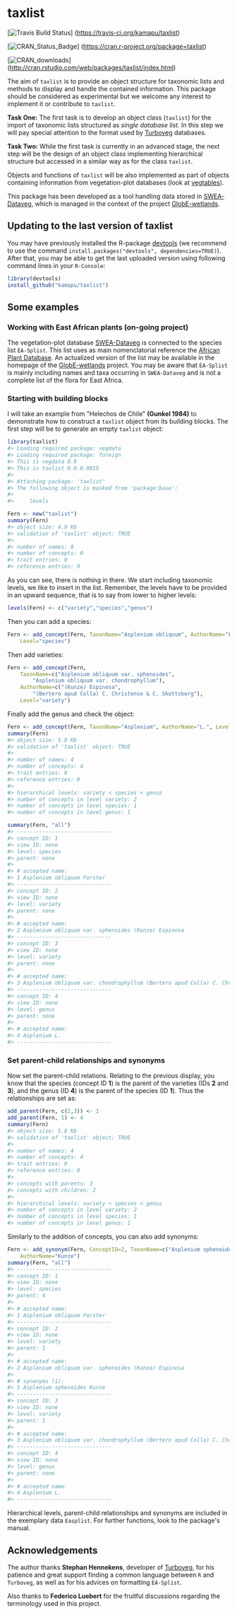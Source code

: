 
<!-- README.md is generated from README.Rmd. Please edit that file -->
taxlist
=======

<!-- Budges -->
\[![Travis Build Status](https://travis-ci.org/kamapu/taxlist.svg?branch=master)\] (<https://travis-ci.org/kamapu/taxlist>)

\[![CRAN\_Status\_Badge](http://www.r-pkg.org/badges/version/taxlist)\] (<https://cran.r-project.org/package=taxlist>)

\[![CRAN\_downloads](http://cranlogs.r-pkg.org/badges/taxlist)\] (<http://cran.rstudio.com/web/packages/taxlist/index.html>)

The aim of `taxlist` is to provide an object structure for taxonomic lists and methods to display and handle the contained information. This package should be considered as experimental but we welcome any interest to implement it or contribute to `taxlist`.

**Task One:** The first task is to develop an object class (`taxlist`) for the import of taxonomic lists structured as *single database list*. In this step we will pay special attention to the format used by [Turboveg](http://www.synbiosys.alterra.nl/turboveg) databases.

**Task Two:** While the first task is currently in an advanced stage, the next step will be the design of an object class implementing hierarchical structure but accessed in a similar way as for the class `taxlist`.

Objects and functions of `taxlist` will be also implemented as part of objects containing information from vegetation-plot databases (look at [vegtables](https://github.com/kamapu/vegtable)).

This package has been developed as a tool handling data stored in [SWEA-Dataveg](http://www.givd.info/ID/AF-00-006), which is managed in the context of the project [GlobE-wetlands](https://www.wetlands-africa.de).

Updating to the last version of taxlist
---------------------------------------

You may have previously installed the R-package [devtools](https://github.com/hadley/devtools) (we recommend to use the command `install.packages("devtools", dependencies=TRUE)`). After that, you may be able to get the last uploaded version using following command lines in your `R-Console`:

``` r
library(devtools)
install_github("kamapu/taxlist")
```

Some examples
-------------

### Working with East African plants (on-going project)

The vegetation-plot database [SWEA-Dataveg](http://www.givd.info/ID/AF-00-006) is connected to the species list `EA-Splist`. This list uses as main nomenclatorial reference the [African Plant Database](http://www.ville-ge.ch/musinfo/bd/cjb/africa/recherche.php). An actualized version of the list may be available in the homepage of the [GlobE-wetlands](https://www.wetlands-africa.de) project. You may be aware that `EA-Splist` is mainly including names and taxa occurring in `SWEA-Dataveg` and is not a complete list of the flora for East Africa.

### Starting with building blocks

I will take an example from "Helechos de Chile" **(Gunkel 1984)** to demonstrate how to construct a `taxlist` object from its building blocks. The first step will be to generate an empty `taxlist` object:

``` r
library(taxlist)
#> Loading required package: vegdata
#> Loading required package: foreign
#> This is vegdata 0.9
#> This is taxlist 0.0.0.9015
#> 
#> Attaching package: 'taxlist'
#> The following object is masked from 'package:base':
#> 
#>     levels

Fern <- new("taxlist")
summary(Fern)
#> object size: 4.9 Kb 
#> validation of 'taxlist' object: TRUE 
#> 
#> number of names: 0 
#> number of concepts: 0 
#> trait entries: 0 
#> reference entries: 0
```

As you can see, there is nothing in there. We start including taxonomic levels, we like to insert in the list. Remember, the levels have to be provided in an upward sequence, that is to say from lower to higher levels:

``` r
levels(Fern) <- c("variety","species","genus")
```

Then you can add a species:

``` r
Fern <- add_concept(Fern, TaxonName="Asplenium obliquum", AuthorName="Forster",
    Level="species")
```

Then add varieties:

``` r
Fern <- add_concept(Fern,
    TaxonName=c("Asplenium obliquum var. sphenoides",
        "Asplenium obliquum var. chondrophyllum"),
    AuthorName=c("(Kunze) Espinosa",
        "(Bertero apud Colla) C. Christense & C. Skottsberg"),
    Level="variety")
```

Finally add the genus and check the object:

``` r
Fern <- add_concept(Fern, TaxonName="Asplenium", AuthorName="L.", Level="genus")
summary(Fern)
#> object size: 5.8 Kb 
#> validation of 'taxlist' object: TRUE 
#> 
#> number of names: 4 
#> number of concepts: 4 
#> trait entries: 0 
#> reference entries: 0 
#> 
#> hierarchical levels: variety < species < genus 
#> number of concepts in level variety: 2
#> number of concepts in level species: 1
#> number of concepts in level genus: 1

summary(Fern, "all")
#> ------------------------------ 
#> concept ID: 1 
#> view ID: none 
#> level: species 
#> parent: none 
#> 
#> # accepted name: 
#> 1 Asplenium obliquum Forster 
#> ------------------------------ 
#> concept ID: 2 
#> view ID: none 
#> level: variety 
#> parent: none 
#> 
#> # accepted name: 
#> 2 Asplenium obliquum var. sphenoides (Kunze) Espinosa 
#> ------------------------------ 
#> concept ID: 3 
#> view ID: none 
#> level: variety 
#> parent: none 
#> 
#> # accepted name: 
#> 3 Asplenium obliquum var. chondrophyllum (Bertero apud Colla) C. Christense & C. Skottsberg 
#> ------------------------------ 
#> concept ID: 4 
#> view ID: none 
#> level: genus 
#> parent: none 
#> 
#> # accepted name: 
#> 4 Asplenium L. 
#> ------------------------------
```

### Set parent-child relationships and synonyms

Now set the parent-child relations. Relating to the previous display, you know that the species (concept ID **1**) is the parent of the varieties (IDs **2** and **3**), and the genus (ID **4**) is the parent of the species (ID **1**). Thus the relationships are set as:

``` r
add_parent(Fern, c(2,3)) <- 1
add_parent(Fern, 1) <- 4
summary(Fern)
#> object size: 5.8 Kb 
#> validation of 'taxlist' object: TRUE 
#> 
#> number of names: 4 
#> number of concepts: 4 
#> trait entries: 0 
#> reference entries: 0 
#> 
#> concepts with parents: 3 
#> concepts with children: 2 
#> 
#> hierarchical levels: variety < species < genus 
#> number of concepts in level variety: 2
#> number of concepts in level species: 1
#> number of concepts in level genus: 1
```

Similarly to the addition of concepts, you can also add synonyms:

``` r
Fern <- add_synonym(Fern, ConceptID=2, TaxonName=c("Asplenium sphenoides"),
    AuthorName="Kunze")
summary(Fern, "all")
#> ------------------------------ 
#> concept ID: 1 
#> view ID: none 
#> level: species 
#> parent: 4 
#> 
#> # accepted name: 
#> 1 Asplenium obliquum Forster 
#> ------------------------------ 
#> concept ID: 2 
#> view ID: none 
#> level: variety 
#> parent: 1 
#> 
#> # accepted name: 
#> 2 Asplenium obliquum var. sphenoides (Kunze) Espinosa 
#> 
#> # synonyms (1): 
#> 5 Asplenium sphenoides Kunze 
#> ------------------------------ 
#> concept ID: 3 
#> view ID: none 
#> level: variety 
#> parent: 1 
#> 
#> # accepted name: 
#> 3 Asplenium obliquum var. chondrophyllum (Bertero apud Colla) C. Christense & C. Skottsberg 
#> ------------------------------ 
#> concept ID: 4 
#> view ID: none 
#> level: genus 
#> parent: none 
#> 
#> # accepted name: 
#> 4 Asplenium L. 
#> ------------------------------
```

Hierarchical levels, parent-child relationships and synonyms are included in the exemplary data `Easplist`. For further functions, look to the package's manual.

Acknowledgements
----------------

The author thanks **Stephan Hennekens**, developer of [Turboveg](http://www.synbiosys.alterra.nl/turboveg), for his patience and great support finding a common language between `R` and `Turboveg`, as well as for his advices on formatting `EA-Splist`.

Also thanks to **Federico Luebert** for the fruitful discussions regarding the terminology used in this project.
